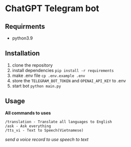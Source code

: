 # ChatGPT Telegram bot

## Requirments

- python3.9

## Installation

1. clone the repository
2. install dependencies `pip install -r requirements`
3. make .env file `cp .env.example .env`
4. store the `TELEGRAM_BOT_TOKEN` and `OPENAI_API_KEY` to .env
5. start bot `python main.py`

## Usage

**All commands to uses**

```text
/translation - Translate all languages to English
/ask - Ask everything
/tts_vi - Text to Speech(Vietnamese)
```

_send a voice record to use speech to text_
